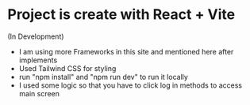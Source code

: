# Project is create with React + Vite

(In Development)

- I am using more Frameworks in this site and mentioned here after implements
- Used Tailwind CSS for styling
- run "npm install" and "npm run dev" to run it locally
- I used some logic so that you have 
  to click log in methods to access main        screen

